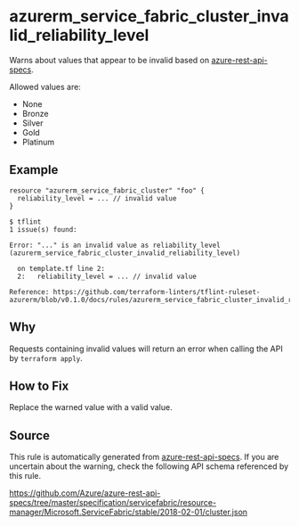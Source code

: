 <!--- This file generated by `tools/apispec-rule-gen/main.go`. DO NOT EDIT --->

# azurerm_service_fabric_cluster_invalid_reliability_level

Warns about values that appear to be invalid based on [azure-rest-api-specs](https://github.com/Azure/azure-rest-api-specs).

Allowed values are:
- None
- Bronze
- Silver
- Gold
- Platinum

## Example

```hcl
resource "azurerm_service_fabric_cluster" "foo" {
  reliability_level = ... // invalid value
}
```

```
$ tflint
1 issue(s) found:

Error: "..." is an invalid value as reliability_level (azurerm_service_fabric_cluster_invalid_reliability_level)

  on template.tf line 2:
  2:   reliability_level = ... // invalid value

Reference: https://github.com/terraform-linters/tflint-ruleset-azurerm/blob/v0.1.0/docs/rules/azurerm_service_fabric_cluster_invalid_reliability_level.md

```

## Why

Requests containing invalid values will return an error when calling the API by `terraform apply`.

## How to Fix

Replace the warned value with a valid value.

## Source

This rule is automatically generated from [azure-rest-api-specs](https://github.com/Azure/azure-rest-api-specs). If you are uncertain about the warning, check the following API schema referenced by this rule.

https://github.com/Azure/azure-rest-api-specs/tree/master/specification/servicefabric/resource-manager/Microsoft.ServiceFabric/stable/2018-02-01/cluster.json
